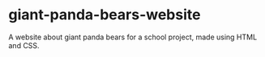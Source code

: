 # giant-panda-bears-website
A website about giant panda bears for a school project, made using HTML and CSS.

